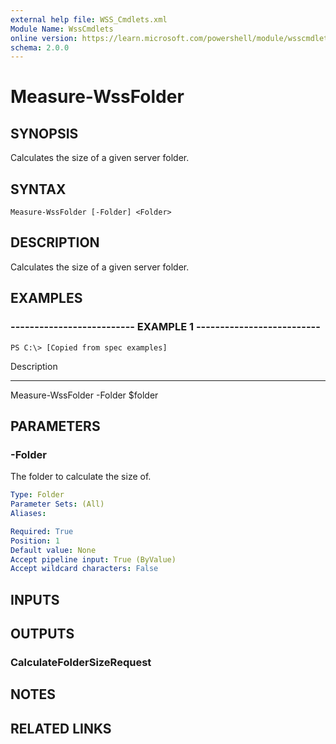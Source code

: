 ```yaml
---
external help file: WSS_Cmdlets.xml
Module Name: WssCmdlets
online version: https://learn.microsoft.com/powershell/module/wsscmdlets/measure-wssfolder?view=windowsserver2012-ps&wt.mc_id=ps-gethelp
schema: 2.0.0
---
```


# Measure-WssFolder

## SYNOPSIS
Calculates the size of a given server folder.

## SYNTAX

```
Measure-WssFolder [-Folder] <Folder>
```

## DESCRIPTION
Calculates the size of a given server folder.

## EXAMPLES

### -------------------------- EXAMPLE 1 --------------------------
```
PS C:\> [Copied from spec examples]
```

Description

-----------

Measure-WssFolder -Folder $folder

## PARAMETERS

### -Folder
The folder to calculate the size of.

```yaml
Type: Folder
Parameter Sets: (All)
Aliases: 

Required: True
Position: 1
Default value: None
Accept pipeline input: True (ByValue)
Accept wildcard characters: False
```

## INPUTS

## OUTPUTS

### CalculateFolderSizeRequest

## NOTES

## RELATED LINKS



